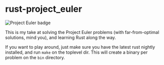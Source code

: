 rust-project_euler
==================

![Project Euler badge](http://projecteuler.net/profile/riccieri.png)

This is my take at solving the Project Euler problems (with far-from-optimal
solutions, mind you), and learning Rust along the way.

If you want to play around, just make sure you have the latest rust nightly
installed, and run `make` on the toplevel dir. This will create a binary per
problem on the `bin` directory.
